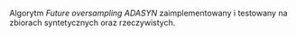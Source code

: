 Algorytm _Future oversampling ADASYN_ zaimplementowany i testowany na zbiorach syntetycznych oraz rzeczywistych.
